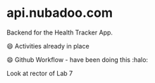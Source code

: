 # api.nubadoo.com
Backend for the Health Tracker App.

:smile: Activities already in place

:smile: Github Workflow - have been doing this :halo:

Look at rector of Lab 7